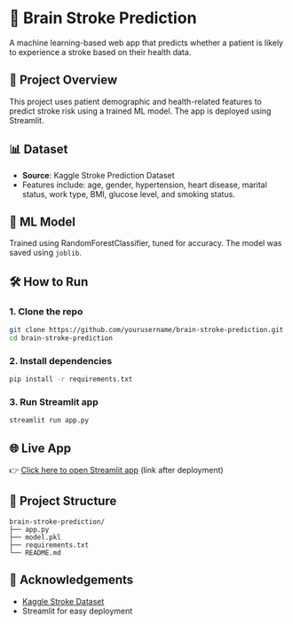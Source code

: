 
# 🧠 Brain Stroke Prediction

A machine learning-based web app that predicts whether a patient is likely to experience a stroke based on their health data.

## 🚀 Project Overview

This project uses patient demographic and health-related features to predict stroke risk using a trained ML model. The app is deployed using Streamlit.

## 📊 Dataset

- **Source**: Kaggle Stroke Prediction Dataset
- Features include: age, gender, hypertension, heart disease, marital status, work type, BMI, glucose level, and smoking status.

## 🧠 ML Model

Trained using RandomForestClassifier, tuned for accuracy. The model was saved using `joblib`.

## 🛠 How to Run

### 1. Clone the repo
```bash
git clone https://github.com/yourusername/brain-stroke-prediction.git
cd brain-stroke-prediction
```

### 2. Install dependencies
```bash
pip install -r requirements.txt
```

### 3. Run Streamlit app
```bash
streamlit run app.py
```

## 🌐 Live App

👉 [Click here to open Streamlit app](#) (link after deployment)

## 📁 Project Structure

```
brain-stroke-prediction/
├── app.py
├── model.pkl
├── requirements.txt
└── README.md
```

## 🙌 Acknowledgements

- [Kaggle Stroke Dataset](https://www.kaggle.com/datasets/fedesoriano/stroke-prediction-dataset)
- Streamlit for easy deployment

